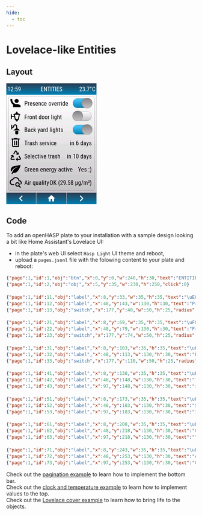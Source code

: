 ```yaml
---
hide:
  - toc
---
```


# Lovelace-like Entities

## Layout

![Screenshot](images/demo_lovelace_entities.png)


## Code

To add an openHASP plate to your installation with a sample design looking a bit like Home Assistant's Lovelace UI:

- in the plate's web UI select `Hasp Light` UI theme and reboot,
- upload a `pages.jsonl` file with the folowing content to your plate and reboot:


```json linenums="1"
{"page":1,"id":1,"obj":"btn","x":0,"y":0,"w":240,"h":30,"text":"ENTITIES","value_font":22,"bg_color":"#2C3E50","text_color":"#FFFFFF","radius":0,"border_side":0,"click":0}
{"page":1,"id":2,"obj":"obj","x":5,"y":35,"w":230,"h":250,"click":0}

{"page":1,"id":11,"obj":"label","x":8,"y":33,"w":35,"h":35,"text":"\uE004","align":1,"text_font":32,"text_color":"black"}
{"page":1,"id":12,"obj":"label","x":48,"y":43,"w":130,"h":30,"text":"Presence override","align":0,"text_font":16,"text_color":"black"}
{"page":1,"id":13,"obj":"switch","x":177,"y":40,"w":50,"h":25,"radius":25,"radius20":15}

{"page":1,"id":21,"obj":"label","x":8,"y":69,"w":35,"h":35,"text":"\uF020","align":1,"text_font":32,"text_color":"black"}
{"page":1,"id":22,"obj":"label","x":48,"y":79,"w":130,"h":30,"text":"Front door light","align":0,"text_font":16,"text_color":"black"}
{"page":1,"id":23,"obj":"switch","x":177,"y":74,"w":50,"h":25,"radius":25,"radius20":15}

{"page":1,"id":31,"obj":"label","x":8,"y":103,"w":35,"h":35,"text":"\uF054","align":1,"text_font":32,"text_color":"black"}
{"page":1,"id":32,"obj":"label","x":48,"y":113,"w":130,"h":30,"text":"Back yard lights","align":0,"text_font":16,"text_color":"black"}
{"page":1,"id":33,"obj":"switch","x":177,"y":110,"w":50,"h":25,"radius":25,"radius20":15}

{"page":1,"id":41,"obj":"label","x":8,"y":138,"w":35,"h":35,"text":"\uEA7A","align":1,"text_font":32,"text_color":"black"}
{"page":1,"id":42,"obj":"label","x":48,"y":148,"w":130,"h":30,"text":"Trash service","align":0,"text_font":16,"text_color":"black"}
{"page":1,"id":43,"obj":"label","x":97,"y":148,"w":130,"h":30,"text":"in 6 days","align":2,"text_color":"black"}

{"page":1,"id":51,"obj":"label","x":8,"y":173,"w":35,"h":35,"text":"\uF39D","align":1,"text_font":32,"text_color":"black"}
{"page":1,"id":52,"obj":"label","x":48,"y":183,"w":130,"h":30,"text":"Selective trash","align":0,"text_font":16,"text_color":"black"}
{"page":1,"id":53,"obj":"label","x":97,"y":183,"w":130,"h":30,"text":"in 10 days","align":2,"text_color":"black"}

{"page":1,"id":61,"obj":"label","x":8,"y":208,"w":35,"h":35,"text":"\uE32A","align":1,"text_font":32,"text_color":"black"}
{"page":1,"id":62,"obj":"label","x":48,"y":218,"w":130,"h":30,"text":"Green energy active","align":0,"text_font":16,"text_color":"black"}
{"page":1,"id":63,"obj":"label","x":97,"y":218,"w":130,"h":30,"text":"Yes :)","align":2,"text_color":"black"}

{"page":1,"id":71,"obj":"label","x":8,"y":243,"w":35,"h":35,"text":"\uE957","align":1,"text_font":32,"text_color":"black"}
{"page":1,"id":72,"obj":"label","x":48,"y":253,"w":130,"h":30,"text":"Air quality","align":0,"text_font":16,"text_color":"black"}
{"page":1,"id":73,"obj":"label","x":97,"y":253,"w":130,"h":30,"text":"OK (29.58 µg/m³)","align":2,"text_color":"black"}
```

Check out the [pagination example](pagination.md) to learn how to implement the bottom bar.  
Check out the [clock and temperature example](../integrations/home-assistant/sampl_conf.md#display-clock-and-temperature) to learn how to implement values to the top.  
Check out the [Lovelace cover example](../integrations/home-assistant/sampl_conf.md#covers-like-in-lovelace) to learn how to bring life to the objects.  
